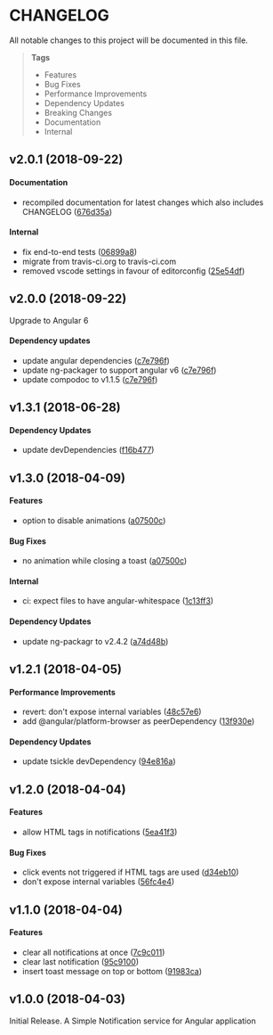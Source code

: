 # CHANGELOG

All notable changes to this project will be documented in this file.

> **Tags**
> - Features
> - Bug Fixes
> - Performance Improvements
> - Dependency Updates
> - Breaking Changes
> - Documentation
> - Internal

## v2.0.1 (2018-09-22)

#### Documentation

* recompiled documentation for latest changes which also includes CHANGELOG ([676d35a](https://github.com/Sibiraj-S/ngx-notifier/commit/676d35a))

#### Internal

* fix end-to-end tests ([06899a8](https://github.com/Sibiraj-S/ngx-notifier/commit/06899a8))
* migrate from travis-ci.org to travis-ci.com
* removed vscode settings in favour of editorconfig ([25e54df](https://github.com/Sibiraj-S/ngx-notifier/commit/25e54df))

## v2.0.0 (2018-09-22)

Upgrade to Angular 6

#### Dependency updates

* update angular dependencies ([c7e796f](https://github.com/Sibiraj-S/ngx-notifier/commit/c7e796f))
* update ng-packager to support angular v6 ([c7e796f](https://github.com/Sibiraj-S/ngx-notifier/commit/c7e796f))
* update compodoc to v1.1.5 ([c7e796f](https://github.com/Sibiraj-S/ngx-notifier/commit/c7e796f))

## v1.3.1 (2018-06-28)

#### Dependency Updates

* update devDependencies ([f16b477](https://github.com/Sibiraj-S/ngx-notifier/commit/f16b477))

## v1.3.0 (2018-04-09)

#### Features

* option to disable animations ([a07500c](https://github.com/Sibiraj-S/ngx-notifier/commit/a07500c))

#### Bug Fixes

* no animation while closing a toast ([a07500c](https://github.com/Sibiraj-S/ngx-notifier/commit/a07500c))

#### Internal

* ci: expect files to have angular-whitespace ([1c13ff3](https://github.com/Sibiraj-S/ngx-notifier/commit/1c13ff3))

#### Dependency Updates

* update ng-packagr to v2.4.2 ([a74d48b](https://github.com/Sibiraj-S/ngx-notifier/commit/a74d48b))

## v1.2.1 (2018-04-05)

#### Performance Improvements

* revert: don't expose internal variables ([48c57e6](https://github.com/Sibiraj-S/ngx-notifier/commit/48c57e6))
* add @angular/platform-browser as peerDependency ([13f930e](https://github.com/Sibiraj-S/ngx-notifier/commit/13f930e))

#### Dependency Updates

* update tsickle devDependency ([94e816a](https://github.com/Sibiraj-S/ngx-notifier/commit/94e816a))

## v1.2.0 (2018-04-04)

#### Features

* allow HTML tags in notifications ([5ea41f3](https://github.com/Sibiraj-S/ngx-notifier/commit/5ea41f3))

#### Bug Fixes

* click events not triggered if HTML tags are used ([d34eb10](https://github.com/Sibiraj-S/ngx-notifier/commit/d34eb10))
* don't expose internal variables ([56fc4e4](https://github.com/Sibiraj-S/ngx-notifier/commit/56fc4e4))

## v1.1.0 (2018-04-04)

#### Features

* clear all notifications at once ([7c9c011](https://github.com/Sibiraj-S/ngx-notifier/commit/7c9c011))
* clear last notification ([95c9100](https://github.com/Sibiraj-S/ngx-notifier/commit/95c9100))
* insert toast message on top or bottom ([91983ca](https://github.com/Sibiraj-S/ngx-notifier/commit/91983ca))

## v1.0.0 (2018-04-03)

Initial Release. A Simple Notification service for Angular application
